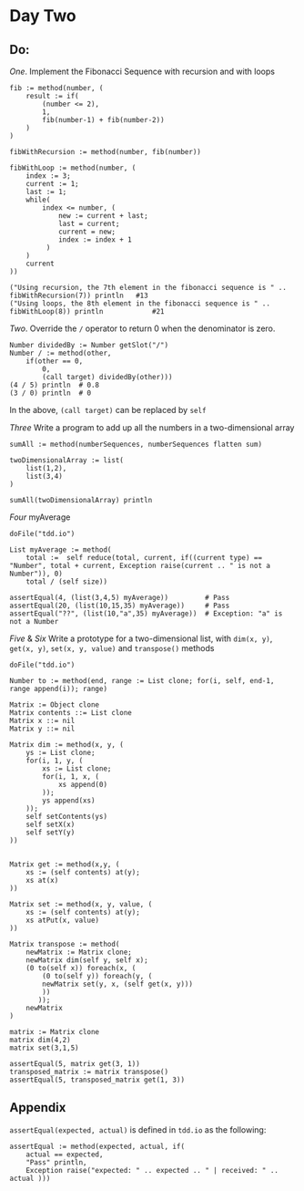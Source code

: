 # Day Two

## Do:

*One*. Implement the Fibonacci Sequence with recursion and with loops
```Io
fib := method(number, (
    result := if(
        (number <= 2),
        1,
        fib(number-1) + fib(number-2))
    )
)

fibWithRecursion := method(number, fib(number))

fibWithLoop := method(number, (
    index := 3;
    current := 1;
    last := 1;
    while(
        index <= number, (
            new := current + last;
            last = current;
            current = new;
            index := index + 1
         )
    )
    current
))

("Using recursion, the 7th element in the fibonacci sequence is " .. fibWithRecursion(7)) println   #13
("Using loops, the 8th element in the fibonacci sequence is " .. fibWithLoop(8)) println            #21

```

*Two*.
Override the `/` operator to return 0 when the denominator is zero.
```Io
Number dividedBy := Number getSlot("/")
Number / := method(other,
    if(other == 0,
        0,
        (call target) dividedBy(other)))
(4 / 5) println  # 0.8
(3 / 0) println  # 0
```
In the above, `(call target)` can be replaced by `self`

*Three*
Write a program to add up all the numbers in a two-dimensional array
```Io
sumAll := method(numberSequences, numberSequences flatten sum)

twoDimensionalArray := list(
    list(1,2),
    list(3,4)
)

sumAll(twoDimensionalArray) println
```

*Four*
myAverage
```Io
doFile("tdd.io")

List myAverage := method(
    total :=  self reduce(total, current, if((current type) == "Number", total + current, Exception raise(current .. " is not a Number")), 0)
    total / (self size))

assertEqual(4, (list(3,4,5) myAverage))         # Pass
assertEqual(20, (list(10,15,35) myAverage))     # Pass
assertEqual("??", (list(10,"a",35) myAverage))  # Exception: "a" is not a Number
```

*Five* & *Six*
Write a prototype for a two-dimensional list, with `dim(x, y)`, `get(x, y)`, `set(x, y, value)` and `transpose()` methods


```Io
doFile("tdd.io")

Number to := method(end, range := List clone; for(i, self, end-1, range append(i)); range)

Matrix := Object clone
Matrix contents ::= List clone
Matrix x ::= nil
Matrix y ::= nil

Matrix dim := method(x, y, (
    ys := List clone;
    for(i, 1, y, (
        xs := List clone;
        for(i, 1, x, (
            xs append(0)
        ));
        ys append(xs)
    ));
    self setContents(ys)
    self setX(x)
    self setY(y)
))


Matrix get := method(x,y, (
    xs := (self contents) at(y);
    xs at(x)
))

Matrix set := method(x, y, value, (
    xs := (self contents) at(y);
    xs atPut(x, value)
))

Matrix transpose := method(
    newMatrix := Matrix clone;
    newMatrix dim(self y, self x);
    (0 to(self x)) foreach(x, (
        (0 to(self y)) foreach(y, (
        newMatrix set(y, x, (self get(x, y)))
        ))
       ));
    newMatrix
)

matrix := Matrix clone
matrix dim(4,2)
matrix set(3,1,5)

assertEqual(5, matrix get(3, 1))
transposed_matrix := matrix transpose()
assertEqual(5, transposed_matrix get(1, 3))
```


## Appendix
`assertEqual(expected, actual)` is defined in `tdd.io` as the following:
```Io
assertEqual := method(expected, actual, if(
    actual == expected,
    "Pass" println,
    Exception raise("expected: " .. expected .. " | received: " .. actual )))
``` 